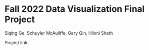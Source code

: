# Fall 2022 Data Visualization Final Project

Siqing Ge, Schuyler McAuliffe, Gary Qin, Hiloni Sheth

Project link: 
